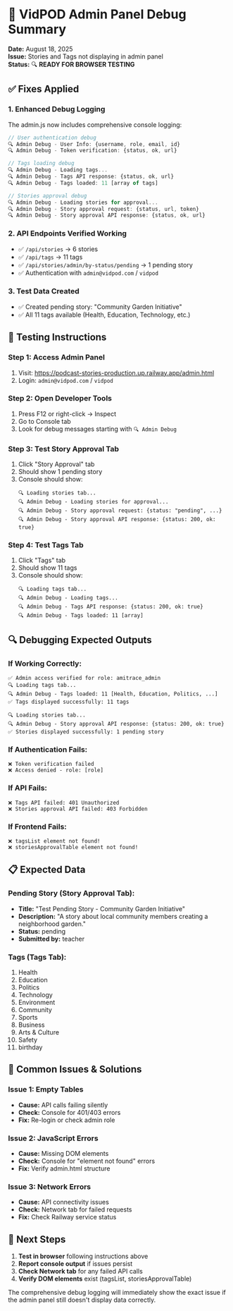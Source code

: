 # 🔧 VidPOD Admin Panel Debug Summary

**Date:** August 18, 2025  
**Issue:** Stories and Tags not displaying in admin panel  
**Status:** 🔍 **READY FOR BROWSER TESTING**

## ✅ Fixes Applied

### 1. **Enhanced Debug Logging**
The admin.js now includes comprehensive console logging:

```javascript
// User authentication debug
🔍 Admin Debug - User Info: {username, role, email, id}
🔍 Admin Debug - Token verification: {status, ok, url}

// Tags loading debug  
🔍 Admin Debug - Loading tags...
🔍 Admin Debug - Tags API response: {status, ok, url}
🔍 Admin Debug - Tags loaded: 11 [array of tags]

// Stories approval debug
🔍 Admin Debug - Loading stories for approval...
🔍 Admin Debug - Story approval request: {status, url, token}
🔍 Admin Debug - Story approval API response: {status, ok, url}
```

### 2. **API Endpoints Verified Working**
- ✅ `/api/stories` → 6 stories
- ✅ `/api/tags` → 11 tags  
- ✅ `/api/stories/admin/by-status/pending` → 1 pending story
- ✅ Authentication with `admin@vidpod.com` / `vidpod`

### 3. **Test Data Created**
- ✅ Created pending story: "Community Garden Initiative"
- ✅ All 11 tags available (Health, Education, Technology, etc.)

## 🧪 Testing Instructions

### **Step 1: Access Admin Panel**
1. Visit: https://podcast-stories-production.up.railway.app/admin.html
2. Login: `admin@vidpod.com` / `vidpod`

### **Step 2: Open Developer Tools**
1. Press F12 or right-click → Inspect
2. Go to Console tab
3. Look for debug messages starting with `🔍 Admin Debug`

### **Step 3: Test Story Approval Tab**
1. Click "Story Approval" tab
2. Should show 1 pending story
3. Console should show:
   ```
   🔍 Loading stories tab...
   🔍 Admin Debug - Loading stories for approval...
   🔍 Admin Debug - Story approval request: {status: "pending", ...}
   🔍 Admin Debug - Story approval API response: {status: 200, ok: true}
   ```

### **Step 4: Test Tags Tab**
1. Click "Tags" tab  
2. Should show 11 tags
3. Console should show:
   ```
   🔍 Loading tags tab...
   🔍 Admin Debug - Loading tags...
   🔍 Admin Debug - Tags API response: {status: 200, ok: true}
   🔍 Admin Debug - Tags loaded: 11 [array]
   ```

## 🔍 Debugging Expected Outputs

### **If Working Correctly:**
```
✅ Admin access verified for role: amitrace_admin
🔍 Loading tags tab...
🔍 Admin Debug - Tags loaded: 11 [Health, Education, Politics, ...]
✅ Tags displayed successfully: 11 tags

🔍 Loading stories tab...  
🔍 Admin Debug - Story approval API response: {status: 200, ok: true}
✅ Stories displayed successfully: 1 pending story
```

### **If Authentication Fails:**
```
❌ Token verification failed
❌ Access denied - role: [role]
```

### **If API Fails:**
```
❌ Tags API failed: 401 Unauthorized
❌ Stories approval API failed: 403 Forbidden
```

### **If Frontend Fails:**
```
❌ tagsList element not found!
❌ storiesApprovalTable element not found!
```

## 📋 Expected Data

### **Pending Story (Story Approval Tab):**
- **Title:** "Test Pending Story - Community Garden Initiative"
- **Description:** "A story about local community members creating a neighborhood garden."
- **Status:** pending
- **Submitted by:** teacher

### **Tags (Tags Tab):**
1. Health
2. Education  
3. Politics
4. Technology
5. Environment
6. Community
7. Sports
8. Business
9. Arts & Culture
10. Safety
11. birthday

## 🎯 Common Issues & Solutions

### **Issue 1: Empty Tables**
- **Cause:** API calls failing silently
- **Check:** Console for 401/403 errors
- **Fix:** Re-login or check admin role

### **Issue 2: JavaScript Errors**
- **Cause:** Missing DOM elements
- **Check:** Console for "element not found" errors
- **Fix:** Verify admin.html structure

### **Issue 3: Network Errors**
- **Cause:** API connectivity issues
- **Check:** Network tab for failed requests
- **Fix:** Check Railway service status

## 🚀 Next Steps

1. **Test in browser** following instructions above
2. **Report console output** if issues persist
3. **Check Network tab** for any failed API calls
4. **Verify DOM elements** exist (tagsList, storiesApprovalTable)

The comprehensive debug logging will immediately show the exact issue if the admin panel still doesn't display data correctly.